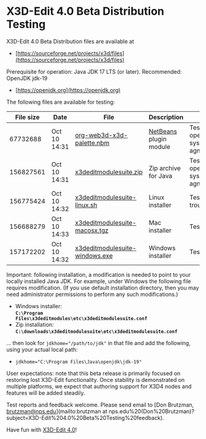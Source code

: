 # X3D-Edit 4.0 Beta Distribution Testing

X3D-Edit 4.0 Beta Distribution files are available at

* [https://sourceforge.net/projects/x3d/files](https://sourceforge.net/projects/x3d/files)

Prerequisite for operation: Java JDK 17 LTS (or later).  Recommended: OpenJDK jdk-19

* [https://openjdk.org](https://openjdk.org)

The following files are available for testing:

File size | Date         | File                                                                                                        | Description               | Status
--------- | ------------ | ----------------------------------------------------------------------------------------------------------- | ------------------------- | ------
 67732688 | Oct 10 14:31 | [org-web3d-x3d-palette.nbm](https://sourceforge.net/projects/x3d/files/org-web3d-x3d-palette.nbm)           | [NetBeans](https://netbeans.org) plugin module | Tested sat, operating system agnostic
156827561 | Oct 10 14:31 | [x3deditmodulesuite.zip](https://sourceforge.net/projects/x3d/files/x3deditmodulesuite.zip)                 | Zip archive for Java      | Tested sat, operating system agnostic
156775424 | Oct 10 14:32 | [x3deditmodulesuite-linux.sh](https://sourceforge.net/projects/x3d/files/x3deditmodulesuite-linux.sh)       | Linux installer           | Tested unsat, troubleshooting
156688279 | Oct 10 14:33 | [x3deditmodulesuite-macosx.tgz](https://sourceforge.net/projects/x3d/files/x3deditmodulesuite-macosx.tgz)   | Mac installer             | Tested sat
157172202 | Oct 10 14:32 | [x3deditmodulesuite-windows.exe](https://sourceforge.net/projects/x3d/files/x3deditmodulesuite-windows.exe) | Windows installer         | Tested sat

Important: following installation, a modification is needed to point to your locally installed Java JDK.
For example, under Windows the following file requires modification.  (If you use default installation directory, 
then you may need administrator permissions to perform any such modifications.)

* Windows installer: <br /><b><code>C:\Program Files\x3deditmodules\etc\x3deditmodulesuite.conf</code></b>
* Zip installation:  <br /><b><code>C:\downloads\x3deditmodulesuite\etc\x3deditmodulesuite.conf</code></b>

... then look for <code>jdkhome="/path/to/jdk"</code> in that file and add the following, using your actual local path:

* <code>jdkhome="C:\Program Files\Java\openjdk\jdk-19"</code>

User expectations: note that this beta release is primarily focused on restoring lost X3D-Edit functionality.
Once stability is demonstrated on multiple platforms, we expect that authoring support for 
X3D4 nodes and features will be added steadily.

Test reports and feedback welcome.  Please send email to
[Don Brutzman, brutzman@nps.edu](mailto:brutzman at nps.edu%20(Don%20Brutzman)?subject=X3D-Edit%204.0%20Beta%20Testing%20feedback).

Have fun with [X3D-Edit 4.0](https://savage.nps.edu/X3D-Edit)!
